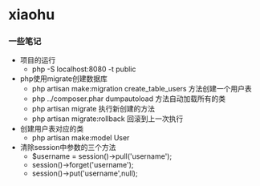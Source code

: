 # xiaohu

### 一些笔记
- 项目的运行
    - php -S localhost:8080 -t public
- php使用migrate创建数据库
    - php artisan make:migration create_table_users 方法创建一个用户表
    - php ../composer.phar dumpautoload 方法自动加载所有的类
    - php artisan migrate 执行新创建的方法
    - php artisan migrate:rollback 回滚到上一次执行
- 创建用户表对应的类
    - php artisan make:model User
- 清除session中参数的三个方法
    - $username = session()->pull('username');
    - session()->forget('username');
    - session()->put('username',null);
